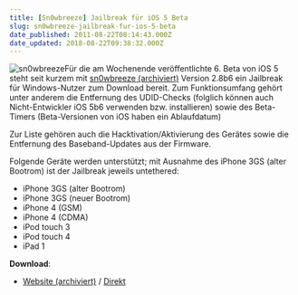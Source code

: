 ```yaml
---
title: [Sn0wbreeze] Jailbreak für iOS 5 Beta
slug: sn0wbreeze-jailbreak-fur-ios-5-beta
date_published: 2011-08-22T08:14:43.000Z
date_updated: 2018-08-22T09:38:32.000Z
---
```


![sn0wbreeze](//picdump.thafaker.de/2011/08/sn0wbreeze-248x248.jpg)Für die am Wochenende veröffentlichte 6. Beta von iOS 5 steht seit kurzem mit [sn0wbreeze (archiviert)](http://web.archive.org/web/20100823234758/http://ih8sn0w.com:80/) Version 2.8b6 ein Jailbreak für Windows-Nutzer zum Download bereit. Zum Funktionsumfang gehört unter anderem die Entfernung des UDID-Checks (folglich können auch Nicht-Entwickler iOS 5b6 verwenden bzw. installieren) sowie des Beta-Timers (Beta-Versionen von iOS haben ein Ablaufdatum)

Zur Liste gehören auch die Hacktivation/Aktivierung des Gerätes sowie die Entfernung des Baseband-Updates aus der Firmware.

Folgende Geräte werden unterstützt; mit Ausnahme des iPhone 3GS (alter Bootrom) ist der Jailbreak jeweils untethered:

- iPhone 3GS (alter Bootrom)
- iPhone 3GS (neuer Bootrom)
- iPhone 4 (GSM)
- iPhone 4 (CDMA)
- iPod touch 3
- iPod touch 4
- iPad 1

**Download**:

- [Website (archiviert)](http://web.archive.org/web/20110923070304/http://hotfile.com:80/dl/127404093/0c5c095/sn0wbreeze-v2.8b6.zip.html) / [Direkt](http://picdump.thafaker.de/2011/08/sn0wbreeze-v2.8b6.zip)

